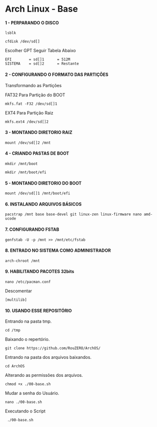 # Arch Linux - Base

#### 1 - PERPARANDO O DISCO
```
lsblk
```
```
cfdisk /dev/sd[]
```
Escolher GPT Seguir Tabela Abaixo
```
EFI        = sd[]1      = 512M
SISTEMA    = sd[]2      = Restante
```
#### 2 - CONFIGURANDO O FORMATO DAS PARTIÇÕES

Transformando as Partições

FAT32 Para Partição do BOOT
```
mkfs.fat -F32 /dev/sd[]1
```
EXT4 Para Partição Raiz
```
mkfs.ext4 /dev/sd[]2
```
#### 3 - MONTANDO DIRETORIO RAIZ
```
mount /dev/sd[]2 /mnt
```
#### 4 - CRIANDO PASTAS DE BOOT
```
mkdir /mnt/boot
```
```
mkdir /mnt/boot/efi
```
#### 5 - MONTANDO DIRETORIO DO BOOT
```
mount /dev/sd[]1 /mnt/boot/efi
```
#### 6. INSTALANDO ARQUIVOS BÁSICOS
```
pacstrap /mnt base base-devel git linux-zen linux-firmware nano amd-ucode
```
#### 7. CONFIGURANDO FSTAB  
```
genfstab -U -p /mnt >> /mnt/etc/fstab
```
#### 8. ENTRADO NO SISTEMA COMO ADMINISTRADOR 
```
arch-chroot /mnt
```
#### 9. HABILITANDO PACOTES 32bits
```
nano /etc/pacman.conf
```
Descomentar
```
[multilib]
```
#### 10. USANDO ESSE REPOSITÓRIO
Entrando na pasta tmp.
```
cd /tmp
```
Baixando o repertório.
```
git clone https://github.com/RouZERO/ArchOS/
```
Entrando na pasta dos arquivos baixandos.
```
cd ArchOS
```
Alterando as permissões dos arquivos.
```
chmod +x ./00-base.sh
```
Mudar a senha do Usuário.
```
nano ./00-base.sh
```
Executando o Script
```
 ./00-base.sh
```
